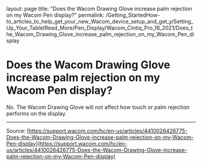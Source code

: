 layout: page
title: "Does the Wacom Drawing Glove increase palm rejection on my Wacom Pen display?"
permalink: /Getting_StartedHow-to_articles_to_help_get_your_new_Wacom_device_setup_and_get_y/Setting_Up_Your_TabletRead_More/Pen_Display/Wacom_Cintiq_Pro_16_2021/Does_the_Wacom_Drawing_Glove_increase_palm_rejection_on_my_Wacom_Pen_display

# Does the Wacom Drawing Glove increase palm rejection on my Wacom Pen display?

No. The Wacom Drawing Glove will not affect how touch or palm rejection performs on the display.

---
Source: [https://support.wacom.com/hc/en-us/articles/4410026426775-Does-the-Wacom-Drawing-Glove-increase-palm-rejection-on-my-Wacom-Pen-display](https://support.wacom.com/hc/en-us/articles/4410026426775-Does-the-Wacom-Drawing-Glove-increase-palm-rejection-on-my-Wacom-Pen-display)
